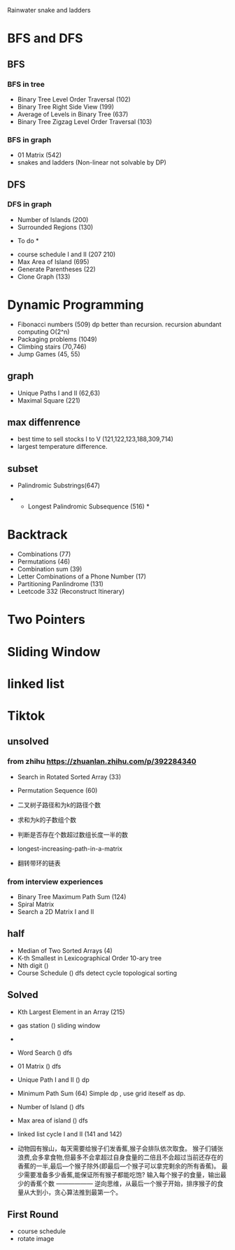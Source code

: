 
Rainwater 
snake and ladders
# BFS and DFS
## BFS
### BFS in tree
- Binary Tree Level Order Traversal (102)
- Binary Tree Right Side View (199)
- Average of Levels in Binary Tree (637)
- Binary Tree Zigzag Level Order Traversal (103)

### BFS in graph
- 01 Matrix (542)
- snakes and ladders (Non-linear not solvable by DP)


## DFS
### DFS in graph
- Number of Islands (200)
- Surrounded Regions (130)

* To do *
- course schedule I and II (207 210)
-  Max Area of Island (695)
-  Generate Parentheses (22)
-  Clone Graph  (133)

# Dynamic Programming
- Fibonacci numbers (509) dp better than recursion. recursion abundant computing O(2^n)
- Packaging problems (1049)
- Climbing stairs (70,746)
- Jump Games (45, 55)

## graph

- Unique Paths I and II (62,63)
- Maximal Square (221)

## max diffenrence
- best time to sell stocks I to V (121,122,123,188,309,714)
- largest temperature difference.

## subset
- Palindromic Substrings(647)
* - Longest Palindromic Subsequence (516) *

# Backtrack

- Combinations (77)
- Permutations (46)
- Combination sum (39)
- Letter Combinations of a Phone Number (17)
- Partitioning Panlindrome (131)
- Leetcode 332 (Reconstruct Itinerary)

# Two Pointers
# Sliding Window


# linked list



# Tiktok


## unsolved 
### from zhihu https://zhuanlan.zhihu.com/p/392284340
-  Search in Rotated Sorted Array (33)
-  Permutation Sequence (60)

- 二叉树子路径和为k的路径个数
- 求和为k的子数组个数
- 判断是否存在个数超过数组长度一半的数
- longest-increasing-path-in-a-matrix
- 翻转带环的链表



### from interview experiences
- Binary Tree Maximum Path Sum (124)
- Spiral Matrix
- Search a 2D Matrix I and II


## half
- Median of Two Sorted Arrays (4)
- K-th Smallest in Lexicographical Order 10-ary tree
- Nth digit () 
- Course Schedule () dfs detect cycle topological sorting



## Solved 

-  Kth Largest Element in an Array (215)
- gas station () sliding window
- 
- Word Search () dfs
- 01 Matrix () dfs
- Unique Path I and II () dp
- Minimum Path Sum (64) Simple dp , use grid iteself as dp.

- Number of Island () dfs 
- Max area of island () dfs 
- linked list cycle I and II (141 and 142)

-  动物园有猴山，每天需要给猴子们发香蕉,猴子会排队依次取食。 猴子们铺张浪费,会多拿食物,但最多不会拿超过自身食量的二倍且不会超过当前还存在的香蕉的一半,最后—个猴子除外(即最后—个猴子可以拿完剩余的所有香蕉)。 最少需要准备多少香蕉,能保证所有猴子都能吃饱? 输入每个猴子的食量，输出最少的香蕉个数 —————— 逆向思维，从最后一个猴子开始，排序猴子的食量从大到小，贪心算法推到最第一个。

## First Round
- course schedule
- rotate image

  
